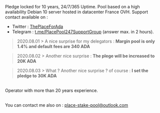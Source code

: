 <html>
<body>
Pledge locked for 10 years, 24/7/365 Uptime. Pool based on a high availability Debian 10 server hosted in datacenter France OVH. 
Support contact available on :
<ul>
<li>Twitter : <a href="https://twitter.com/ThePlaceForAda">ThePlaceForAda</a></li>
<li>Telegram : <a href="https://t.me/PlacePool247SupportGroup">t.me/PlacePool247SupportGroup</a> (answer max. in 2 hours).</li>
</ul>
  <blockquote>2020.08.01 > A nice surprise for my delegators : 
  <b>Margin pool is only 1.4% and default fees are 340 ADA</b></blockquote>
  <blockquote>2020.08.02 > Another nice surprise : 
  <b>The plege will be increased to 20K ADA</b></blockquote>
  <blockquote>2020.08.03 > What ? Another nice surprise ? of course : 
  <b>I set the pledge to 30K ADA</b></blockquote>
<br>Operator with more than 20 years experience.<br>
<br>
<p>You can contact me also on : <a href="mailto:place-stake-pool@outlook.com">place-stake-pool@outlook.com</a></p>
</body>
</html>
